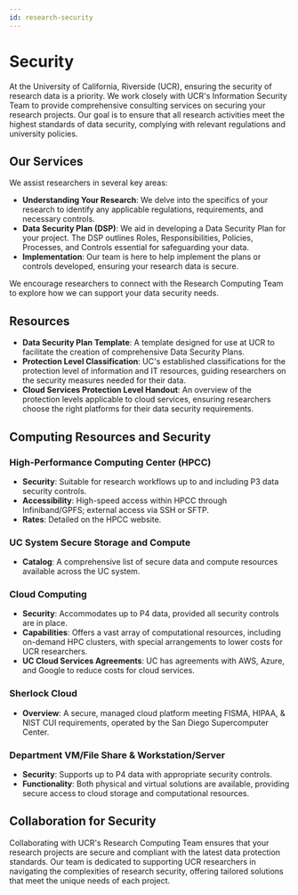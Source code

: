 ```yaml
---
id: research-security
---
```


# Security

At the University of California, Riverside (UCR), ensuring the security of research data is a priority. We work closely with UCR's Information Security Team to provide comprehensive consulting services on securing your research projects. Our goal is to ensure that all research activities meet the highest standards of data security, complying with relevant regulations and university policies.

## Our Services

We assist researchers in several key areas:

- **Understanding Your Research**: We delve into the specifics of your research to identify any applicable regulations, requirements, and necessary controls.
- **Data Security Plan (DSP)**: We aid in developing a Data Security Plan for your project. The DSP outlines Roles, Responsibilities, Policies, Processes, and Controls essential for safeguarding your data.
- **Implementation**: Our team is here to help implement the plans or controls developed, ensuring your research data is secure.

We encourage researchers to connect with the Research Computing Team to explore how we can support your data security needs.

## Resources

- **Data Security Plan Template**: A template designed for use at UCR to facilitate the creation of comprehensive Data Security Plans.
- **Protection Level Classification**: UC's established classifications for the protection level of information and IT resources, guiding researchers on the security measures needed for their data.
- **Cloud Services Protection Level Handout**: An overview of the protection levels applicable to cloud services, ensuring researchers choose the right platforms for their data security requirements.

## Computing Resources and Security

### High-Performance Computing Center (HPCC)

- **Security**: Suitable for research workflows up to and including P3 data security controls.
- **Accessibility**: High-speed access within HPCC through Infiniband/GPFS; external access via SSH or SFTP.
- **Rates**: Detailed on the HPCC website.

### UC System Secure Storage and Compute

- **Catalog**: A comprehensive list of secure data and compute resources available across the UC system.

### Cloud Computing

- **Security**: Accommodates up to P4 data, provided all security controls are in place.
- **Capabilities**: Offers a vast array of computational resources, including on-demand HPC clusters, with special arrangements to lower costs for UCR researchers.
- **UC Cloud Services Agreements**: UC has agreements with AWS, Azure, and Google to reduce costs for cloud services.

### Sherlock Cloud

- **Overview**: A secure, managed cloud platform meeting FISMA, HIPAA, & NIST CUI requirements, operated by the San Diego Supercomputer Center.

### Department VM/File Share & Workstation/Server

- **Security**: Supports up to P4 data with appropriate security controls.
- **Functionality**: Both physical and virtual solutions are available, providing secure access to cloud storage and computational resources.

## Collaboration for Security

Collaborating with UCR's Research Computing Team ensures that your research projects are secure and compliant with the latest data protection standards. Our team is dedicated to supporting UCR researchers in navigating the complexities of research security, offering tailored solutions that meet the unique needs of each project.
